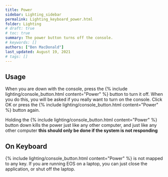 ```yaml
---
title: Power
sidebar: Lighting_sidebar
permalink: Lighting_keyboard_power.html
folder: Lighting
# draft: true
# toc: true
summary: The power button turns off the console.
# keywords: []
authors: ["Ben MacDonald"]
last_updated: August 19, 2021
# tags: []
---
```


## Usage
When you are down with the console, press the {% include lighting/console_button.html content="Power" %} button to turn it off. When you do this, you will be asked if you really want to turn on the console. Click OK or press the {% include lighting/console_button.html content="Power" %} button again.

Holding the {% include lighting/console_button.html content="Power" %} button down kills the power just like any other computer, and just like any other computer **this should only be done if the system is not responding**

## On Keyboard
{% include lighting/console_button.html content="Power" %} is not mapped to any key. If you are running EOS on a laptop, you can just close the application, or shut off the laptop.